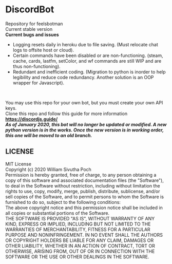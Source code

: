 # DiscordBot
Repository for feelsbotman <br>
Current stable version <br>
**Current bugs and issues** <br>
 - Logging resets daily in heroku due to file saving. (Must relocate chat logs to offsite host or cloud).
 - Certain commands have been disabled or are non-functioning. (steam, cache, cards, lastfm, setColor, and wf commands are still WIP and are thus non-functioning).
 - Redundant and inefficient coding. (Migration to python is inorder to help legibility and reduce code redundancy. Another solution is an OOP wrapper for Javascript). 
<br>


You may use this repo for your own bot, but you must create your own API keys. <br>
Clone this repo and follow this guide for more information  **https://discordjs.guide/** <br>
***As of January 2020, this bot will no longer be updated or modified. A new python version is in the works. Once the new version is in working order, this one will be moved to an old branch.***<br>

## LICENSE <br>
MIT License
<br>
Copyright (c) 2020 William Sivutha Poch
<br>
Permission is hereby granted, free of charge, to any person obtaining a copy
of this software and associated documentation files (the "Software"), to deal
in the Software without restriction, including without limitation the rights
to use, copy, modify, merge, publish, distribute, sublicense, and/or sell
copies of the Software, and to permit persons to whom the Software is
furnished to do so, subject to the following conditions:
<br>
The above copyright notice and this permission notice shall be included in all
copies or substantial portions of the Software.
<br>
THE SOFTWARE IS PROVIDED "AS IS", WITHOUT WARRANTY OF ANY KIND, EXPRESS OR
IMPLIED, INCLUDING BUT NOT LIMITED TO THE WARRANTIES OF MERCHANTABILITY,
FITNESS FOR A PARTICULAR PURPOSE AND NONINFRINGEMENT. IN NO EVENT SHALL THE
AUTHORS OR COPYRIGHT HOLDERS BE LIABLE FOR ANY CLAIM, DAMAGES OR OTHER
LIABILITY, WHETHER IN AN ACTION OF CONTRACT, TORT OR OTHERWISE, ARISING FROM,
OUT OF OR IN CONNECTION WITH THE SOFTWARE OR THE USE OR OTHER DEALINGS IN THE
SOFTWARE.
